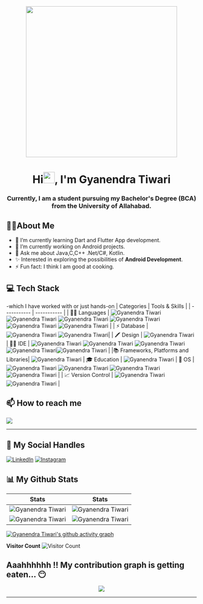<div align="center">
<img src="https://github.com/gyanendra29-bca/gyanendra29-bca/blob/main/gif4.gif?raw=true" width="400px" />  
</div>


<h1 align="center">Hi<img src="https://raw.githubusercontent.com/MartinHeinz/MartinHeinz/master/wave.gif" width="30px">, I'm Gyanendra Tiwari</h1>
<h3 align="center">Currently, I am a student pursuing my Bachelor's Degree (BCA) from the University of Allahabad.</h3>

## :man_technologist:About Me
- 🌱 I’m currently learning Dart and Flutter App development.
- 🔭 I’m currently working on Android projects.
- 💬 Ask me about Java,C,C++ .Net/C#, Kotlin.
- ✨ Interested in exploring the possibilities of **Android Development**.
- ⚡ Fun fact: I think I am good at cooking.
## 💻 Tech Stack 
-which I have worked with or just hands-on
| Categories      | Tools & Skills |
| ----------- | ----------- | 
| 👩‍💻 Languages     | ![Gyanendra Tiwari](https://img.shields.io/badge/C-00599C?style=for-the-badge&logo=c&logoColor=white) ![Gyanendra Tiwari](https://img.shields.io/badge/C%2B%2B-00599C?style=for-the-badge&logo=c%2B%2B&logoColor=white) ![Gyanendra Tiwari](	https://img.shields.io/badge/c%23-%23239120.svg?style=for-the-badge&logo=c-sharp&logoColor=white) ![Gyanendra Tiwari](https://img.shields.io/badge/java-%23ED8B00.svg?style=for-the-badge&logo=openjdk&logoColor=white)  ![Gyanendra Tiwari](https://img.shields.io/badge/kotlin-%237F52FF.svg?style=for-the-badge&logo=kotlin&logoColor=white) ![Gyanendra Tiwari](https://img.shields.io/badge/DART-00599C?style=for-the-badge&logo=dart&logoColor=white) |
| ⚡ Database   | ![Gyanendra Tiwari](https://img.shields.io/badge/mysql-%2300f.svg?style=for-the-badge&logo=mysql&logoColor=white) ![Gyanendra Tiwari](https://img.shields.io/badge/Firebase-039BE5?style=for-the-badge&logo=Firebase&logoColor=white)|
| 🖍 Design     | ![Gyanendra Tiwari](https://img.shields.io/badge/Adobe%20XD-470137?style=for-the-badge&logo=Adobe%20XD&logoColor=#FF61F6)
| 👩‍💻 IDE    | ![Gyanendra Tiwari](https://img.shields.io/badge/sublime_text-%23575757.svg?&style=for-the-badge&logo=sublime-text&logoColor=important) ![Gyanendra Tiwari](https://img.shields.io/badge/VSCode-0078D4?style=for-the-badge&logo=visual%20studio%20code&logoColor=white) ![Gyanendra Tiwari](https://img.shields.io/badge/AndroidStudio-4EA94B?style=for-the-badge&logo=AndroidStudio&logoColor=white) ![Gyanendra Tiwari](https://img.shields.io/badge/IntelliJIDEA-000000.svg?style=for-the-badge&logo=intellij-idea&logoColor=white)![Gyanendra Tiwari](https://img.shields.io/badge/FLUTTTER-1877F2?style=for-the-badge&logo=flutter&logoColor=white) |
|📚 Frameworks, Platforms and Libraries| ![Gyanendra Tiwari](https://img.shields.io/badge/.NET-5C2D91?style=for-the-badge&logo=.net&logoColor=white)
| 🎓 Education  | ![Gyanendra Tiwari](https://img.shields.io/badge/YouTube-D14836?style=for-the-badge&logo=YouTube&logoColor=white) 
| 📱 OS         | ![Gyanendra Tiwari](https://img.shields.io/badge/Android-3DDC84?style=for-the-badge&logo=android&logoColor=white) ![Gyanendra Tiwari](https://img.shields.io/badge/windows-3944F7?style=for-the-badge&logo=windows&logoColor=white) ![Gyanendra Tiwari](https://img.shields.io/badge/Ubuntu-E95420?style=for-the-badge&logo=ubuntu&logoColor=white) ![Gyanendra Tiwari](https://img.shields.io/badge/KALILINUX-E95420?style=for-the-badge&logo=kalilinux&logoColor=white) |
| 📈 Version Control | ![Gyanendra Tiwari](https://img.shields.io/badge/Git-F05032?style=for-the-badge&logo=git&logoColor=white) ![Gyanendra Tiwari](https://img.shields.io/badge/GitHub-181717?style=for-the-badge&logo=github&logoColor=white)  |
## 📫 How to reach me

[![](https://img.shields.io/badge/Gmail-D14836?style=for-the-badge&logo=gmail&logoColor=white)](mailto:gyanendratiwari200@gmail.com)
  
***

## 📱 My Social Handles


[![LinkedIn](https://img.shields.io/badge/LinkedIn-0077B5?style=for-the-badge&logo=linkedin&logoColor=white)](https://www.linkedin.com/in/gyanendra-tiwari/)
[![Instagram](https://img.shields.io/badge/Instagram-ea3991?style=for-the-badge&logo=instagram&logoColor=white)](https://www.instagram.com/)
  


## 📊 My Github Stats 

 |  Stats                                                                                                                                                                                             |  Stats                                                                                                                               |
| -----------                                                                                                                                                                                        | -----------                                                                                                                          |
| ![Gyanendra Tiwari](https://github-readme-stats.vercel.app/api?username=gyanendra29-bca&show_icons=true&theme=dark&count_private=true&text_color=F5F3E4&icon_color=F26F2D&title_color=F26F2D)          | ![Gyanendra Tiwari](https://github-readme-streak-stats.herokuapp.com/?user=gyanendra29-bca&theme=dark&hide_border=true&background=010811&fire=F26F2D&ring=F3CCAE&stroke=F5F3E4&currStreakLabel=F26F2D&sideNums=F26F2D&sideLabels=F3CCAE)       |
| ![Gyanendra Tiwari](https://github-readme-stats.vercel.app/api/top-langs/?username=gyanendra29-bca&layout=compact&theme=dark&langs_count=6&count_private=true&text_color=F5F3E4&title_color=F3CCAE)   | ![Gyanendra Tiwari](http://github-profile-summary-cards.vercel.app/api/cards/profile-details?username=gyanendra29-bca&theme=gruvbox)        |


[![Gyanendra Tiwari's github activity graph](https://github-readme-activity-graph.vercel.app/graph?username=gyanendra29-bca&theme=xcode&bg_color=010811&color=F3CCAE&line=F5F3E4&point=F26F2D&area=true&hide_border=true)](https://github.com/gyanendra29-bca)

  **Visitor Count**
 ![Visitor Count](https://profile-counter.glitch.me/{gyanendra29-bca}/count.svg)
 
 
Aaahhhhhh !! My contribution graph is getting eaten... 😶
 ---
<p align="center">
<img src="https://github.com/gyanendra29-bca/gyanendra29-bca/blob/output/github-contribution-grid-snake.svg">
</p>
  
***
<!-- -->



<!--
**gyanendra29-bca/gyanendra29-bca** is a ✨ _special_ ✨ repository because its `README.md` (this file) appears on your GitHub profile.

Here are some ideas to get you started

- 🔭 I’m currently working on ...
- 🌱 I’m currently learning ...
- 👯 I’m looking to collaborate on ...
- 🤔 I’m lookinfor help with ...
- 💬 Ask me about ...
- 📫 How to reach me: ...
- 😄 Pronouns: ...
- ⚡ Fun fact: ...
-->

